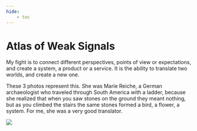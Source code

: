 ```yaml
---
hide:
    - toc
---
```


# Atlas of Weak Signals

My fight is to connect different perspectives, points of view or expectations, and create a system, a product or a service. It is the ability to translate two worlds, and create a new one.

These 3 photos represent this. She was Marie Reiche, a German archaeologist who traveled through South America with a ladder, because she realized that when you saw stones on the ground they meant nothing, but as you climbed the stairs the same stones formed a bird, a flower, a system. For me, she was a very good translator.

![](../images/MT01/scorpio_blow.jpg)
